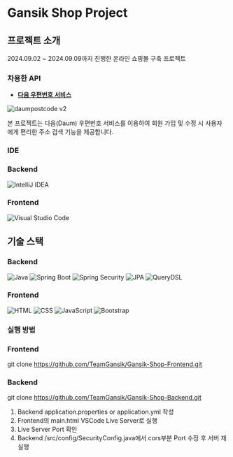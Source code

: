 # Gansik Shop Project

## 프로젝트 소개

2024.09.02 ~ 2024.09.09까지 진행한 온라인 쇼핑몰 구축 프로젝트

### 차용한 API

- **[다음 우편번호 서비스](https://postcode.map.daum.net/guide)**

![daumpostcode v2](https://github.com/user-attachments/assets/b21d755e-1888-4df9-81a3-3c29a9773d77)

  본 프로젝트는 다음(Daum) 우편번호 서비스를 이용하여 회원 가입 및 수정 시 사용자에게 편리한 주소 검색 기능을 제공합니다.

### IDE
### Backend
![IntelliJ IDEA](https://img.shields.io/badge/IntelliJ%20IDEA-000000?style=for-the-badge&logo=intellij-idea&logoColor=white)

### Frontend
![Visual Studio Code](https://img.shields.io/badge/VSCode-007ACC?style=for-the-badge&logo=visual-studio-code&logoColor=white)
  
## 기술 스택

### Backend

![Java](https://img.shields.io/badge/Java-ED8B00?style=for-the-badge&logo=java&logoColor=white)
![Spring Boot](https://img.shields.io/badge/Spring%20Boot-6DB33F?style=for-the-badge&logo=spring-boot&logoColor=white)
![Spring Security](https://img.shields.io/badge/Spring%20Security-6DB33F?style=for-the-badge&logo=spring-security&logoColor=white)
![JPA](https://img.shields.io/badge/JPA-6DB33F?style=for-the-badge&logo=hibernate&logoColor=white)
![QueryDSL](https://img.shields.io/badge/QueryDSL-3498DB?style=for-the-badge&logo=codeigniter&logoColor=white)

### Frontend

![HTML](https://img.shields.io/badge/HTML-E34F26?style=for-the-badge&logo=html5&logoColor=white)
![CSS](https://img.shields.io/badge/CSS-1572B6?style=for-the-badge&logo=css3&logoColor=white)
![JavaScript](https://img.shields.io/badge/JavaScript-F7DF1E?style=for-the-badge&logo=javascript&logoColor=black)
![Bootstrap](https://img.shields.io/badge/Bootstrap-563D7C?style=for-the-badge&logo=bootstrap&logoColor=white)

### 실행 방법

### Frontend
git clone https://github.com/TeamGansik/Gansik-Shop-Frontend.git

### Backend
git clone https://github.com/TeamGansik/Gansik-Shop-Backend.git

1. Backend application.properties or application.yml 작성
2. Frontend의 main.html VSCode Live Server로 실행
3. Live Server Port 확인
4. Backend /src/config/SecurityConfig.java에서 cors부분 Port 수정 후 서버 재실행
